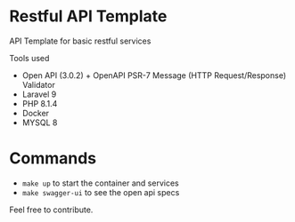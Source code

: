 # Restful API Template

API Template for basic restful services

Tools used

- Open API (3.0.2) + OpenAPI PSR-7 Message (HTTP Request/Response) Validator
- Laravel 9
- PHP 8.1.4
- Docker
- MYSQL 8

# Commands
- `make up` to start the container and services
- `make swagger-ui` to see the open api specs

Feel free to contribute.
